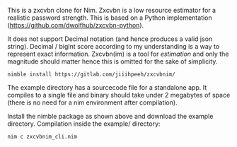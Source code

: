 This is a zxcvbn clone  for Nim. Zxcvbn is a low resource estimator for a realistic password strength. This is based on a Python implementation (https://github.com/dwolfhub/zxcvbn-python).  

It does not support Decimal notation (and hence produces  a valid json string). Decimal / bigInt score according to my understanding is a way to represent exact information. Zxcvbn(im) is a tool for *estimation* and only the magnitude should matter hence this is omitted for the sake of simplicity.

```
nimble install https://gitlab.com/jiiihpeeh/zxcvbnim/
```

The example directory has a sourcecode  file for a standalone app. It compiles to a single file and binary should take under 2 megabytes of space (there is no need for a nim environment after compilation).

Install the nimble package as shown above and download the example directory. 
Compilation  inside the example/ directory:
```
nim c zxcvbnim_cli.nim
```
